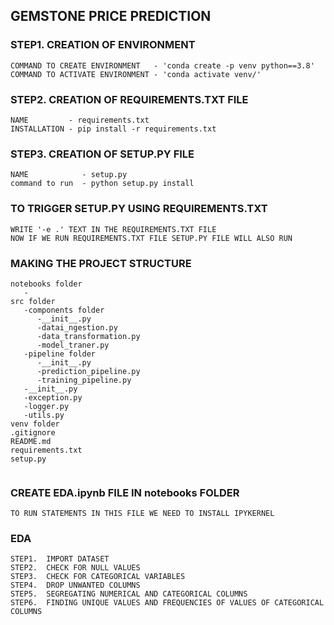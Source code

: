 ## GEMSTONE PRICE PREDICTION

### STEP1. CREATION OF ENVIRONMENT 
```
COMMAND TO CREATE ENVIRONMENT   - 'conda create -p venv python==3.8'
COMMAND TO ACTIVATE ENVIRONMENT - 'conda activate venv/'
```

### STEP2. CREATION OF REQUIREMENTS.TXT FILE
```
NAME         - requirements.txt
INSTALLATION - pip install -r requirements.txt
```

### STEP3. CREATION OF SETUP.PY FILE
```
NAME            - setup.py
command to run  - python setup.py install
```

### TO TRIGGER SETUP.PY USING REQUIREMENTS.TXT
```
WRITE '-e .' TEXT IN THE REQUIREMENTS.TXT FILE
NOW IF WE RUN REQUIREMENTS.TXT FILE SETUP.PY FILE WILL ALSO RUN
```

### MAKING THE PROJECT STRUCTURE
```
notebooks folder
   -
src folder
   -components folder
      -__init__.py
      -datai_ngestion.py
      -data_transformation.py
      -model_traner.py
   -pipeline folder
      -__init__.py
      -prediction_pipeline.py
      -training_pipeline.py
   -__init__.py
   -exception.py
   -logger.py
   -utils.py
venv folder
.gitignore
README.md
requirements.txt
setup.py


```

### CREATE EDA.ipynb FILE IN notebooks FOLDER
```
TO RUN STATEMENTS IN THIS FILE WE NEED TO INSTALL IPYKERNEL

```

### EDA 
```
STEP1.  IMPORT DATASET
STEP2.  CHECK FOR NULL VALUES
STEP3.  CHECK FOR CATEGORICAL VARIABLES
STEP4.  DROP UNWANTED COLUMNS
STEP5.  SEGREGATING NUMERICAL AND CATEGORICAL COLUMNS
STEP6.  FINDING UNIQUE VALUES AND FREQUENCIES OF VALUES OF CATEGORICAL COLUMNS


```
